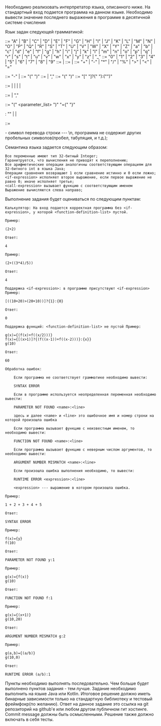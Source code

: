 Необходимо реализовать интерпретатор языка, описанного ниже. На стандартный вход подается программа на данном языке. 
Необходимо вывести значение последнего выражения в программе в десятичной системе счисления

Язык задан следующей грамматикой:

<character>  ::= "A" | "B" | "C" | "D" | "E" | "F" | "G" | "H" | "I" | "J" | "K" | "L" | "M" | "N" | "O" | "P" | "Q" | "R" |
"S" | "T" | "U" | "V" | "W" | "X" | "Y" | "Z" | "a" | "b" | "c" | "d" | "e" | "f" | "g" | "h" | "i" | "j" | "k" | "l" | "m" |
"n" | "o" | "p" | "q" | "r" | "s" | "t" | "u" | "v" | "w" | "x" | "y" | "z" | "_"
<digit>   ::= "0" | "1" | "2" | "3" | "4" | "5" | "6" | "7" | "8" | "9"
<number> ::= <digit> | <digit> <number>
<identifier> ::= <character> | <identifier> <character>
<operation> ::= "+" | "-" | "*" | "/" | "%" | ">" | "<" | "="

<constant-expression> ::= "-" <number> | <number>
<binary-expression> ::= "(" <expression> <operation> <expression>  ")"
<argument-list> ::= <expression> | <expression> "," <argument-list>
<call-expression> ::= <identifier> "(" <argument-list> ")"
<if-expression> ::= "[" <expression> "]?(" <expression> "):("<expression>")"


<expression> ::= <identifier>
                  | <constant-expression>
                  | <binary-expression>
                  | <if-expression>
                  | <call-expression>

<parameter-list> ::= <identifier> | <identifier> "," <parameter-list>

<function-definition> ::= <identifier>"(" <parameter_list> ")" "={" <expression> "}"

<function-definition-list> : ""
                             | <function-definition> <EOL>
                             | <function-definition> <EOL> <function-definition-list>

<program> ::= <function-definition-list> <expression>

<EOL> - символ перевода строки --- \n, программа не содержит других пробельных символов(пробел, табуляция, и т.д.);

Семантика языка задается следующим образом:

    Все переменные имеют тип 32-битный Integer;
    Гаранитруется, что вычисления не приводят к переполнению;
    Все арифметические операции аналогичны соответствующим операциям для 32-битного int в языка Java;
    Операции сравнения возвращают 1 если сравнение истинно и 0 если ложно;
    <if-expression> исполняет второе выражение, если первое выражение не равно 0; иначе исполняет третье;
    <call-expression> вызывает функцию с соответствующим именем
    Выражение вычисляются слева направо;

Выполнение задания будет оцениваться по следующим пунктам:

    Калькулятор: На вход подается корректная программа без <if-expression>, у которой <function-definition-list> пустой.

    Пример:

    (2+2)

    Ответ:

    4

    Пример:

    (2+((3*4)/5))

    Ответ:

    4

    Поддержка <if-expression>: в программе присутствуют <if-expression> Пример:

    [((10+20)>(20+10))]?{1}:{0}

    Ответ:

    0

    Поддержка функций: <function-definition-list> не пустой Пример:

    g(x)={(f(x)+f((x/2)))}
    f(x)={[(x>1)]?{(f((x-1))+f((x-2)))}:{x}}
    g(10)

    Ответ:

    60

    Обработка ошибок:

        Если программа не соответствует грамматике необходимо вывести:

        SYNTAX ERROR

        Если в программе используется неопределенная переменная необходимо вывести:

        PARAMETER NOT FOUND <name>:<line>

        здесь и далее <name> и <line> это ошибочное имя и номер строки на которой произошла ошибка

        Если программа вызывает функцию с неизвестным именем, то необходимо вывести:

        FUNCTION NOT FOUND <name>:<line>

        Если программа вызывает функцию с неверным числом аргументов, то необходимо вывести:

        ARGUMENT NUMBER MISMATCH <name>:<line>

        Если произошла ошибка выполнения необходимо, то вывести:

        RUNTIME ERROR <expression>:<line>

        <expression> --- выражение в котором произошла ошибка.

    Пример:

    1 + 2 + 3 + 4 + 5

    Ответ:

    SYNTAX ERROR

    Пример:

    f(x)={y}
    f(10)

    Ответ:

    PARAMETER NOT FOUND y:1

    Пример:

    g(x)={f(x)}
    g(10)

    Ответ:

    FUNCTION NOT FOUND f:1

    Пример:

    g(x)={(x+1)}
    g(10,20)

    Ответ:

    ARGUMENT NUMBER MISMATCH g:2

    Пример:

    g(a,b)={(a/b)}
    g(10,0)

    Ответ:

    RUNTIME ERROR (a/b):1

Пункты необходимо выполнять последовательно. Чем больше будет выполнено пунктов задания - тем лучше. Задание необходимо выполнить на языке Java или Kotlin. Итоговое решение должно иметь бинарные зависимости только на стандартную библиотеку и тестовый фреймфокр(по желанию). Ответ на данное задание это ссылка на git репозиторий на github'е или любом другом публичном гит хостинге. Commit message должны быть осмысленными. Решение также должно включать в себя тесты.
